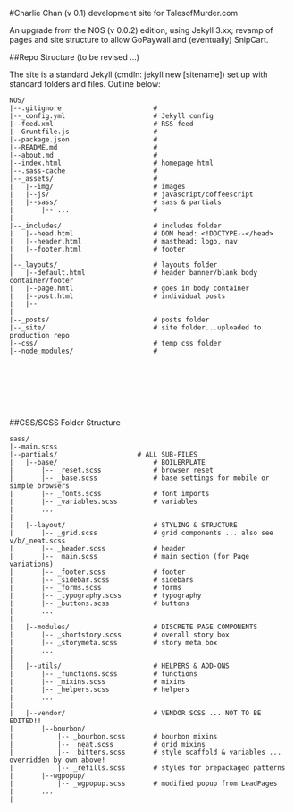 #Charlie Chan (v 0.1) development site for TalesofMurder.com

An upgrade from the NOS (v 0.0.2) edition, using Jekyll 3.xx; revamp of pages and site structure to allow GoPaywall and (eventually) SnipCart.



##Repo Structure
(to be revised ...)

The site is a standard Jekyll (cmdln: jekyll new [sitename]) set up with standard folders and files. Outline below:

```
NOS/
|--.gitignore 						# 
|--_config.yml 						# Jekyll config
|--feed.xml 						# RSS feed
|--Gruntfile.js 					# 
|--package.json 					# 
|--README.md 						# 
|--about.md 						# 
|--index.html 						# homepage html
|--.sass-cache 						# 
|--_assets/ 						# 
|	|--img/ 						# images
|	|--js/ 							# javascript/coffeescript
|	|--sass/ 						# sass & partials
|		|-- ... 					#
| 
|--_includes/ 						# includes folder
|	|--head.html 					# DOM head: <!DOCTYPE--</head>
|	|--header.html 					# masthead: logo, nav
|	|--footer.html 					# footer
|
|--_layouts/						# layouts folder
|	|--default.html 				# header banner/blank body container/footer
|	|--page.hmtl 					# goes in body container
|	|--post.html 					# individual posts
|	|--
|
|--_posts/							# posts folder
|--_site/ 							# site folder...uploaded to production repo
|--css/ 							# temp css folder
|--node_modules/ 					# 








```


##CSS/SCSS Folder Structure

```
sass/
|--main.scss
|--partials/					# ALL SUB-FILES
|	|--base/						# BOILERPLATE
|		|-- _reset.scss 			# browser reset
|		|-- _base.scss 				# base settings for mobile or simple browsers
|		|-- _fonts.scss 			# font imports
|		|-- _variables.scss 		# variables
|		...
|			
|	|--layout/ 						# STYLING & STRUCTURE
|		|-- _grid.scss 				# grid components ... also see v/b/_neat.scss
|		|-- _header.scss 			# header
|		|-- _main.scss 				# main section (for Page variations)
|		|-- _footer.scss 			# footer
|		|-- _sidebar.scss 			# sidebars
|		|-- _forms.scss 			# forms
|		|-- _typography.scss 		# typography
|		|-- _buttons.scss 			# buttons
|		...
|
|	|--modules/ 					# DISCRETE PAGE COMPONENTS 
|		|-- _shortstory.scss 		# overall story box
|		|-- _storymeta.scss 		# story meta box
|		...
|		
|	|--utils/ 						# HELPERS & ADD-ONS
|		|-- _functions.scss 		# functions
|		|-- _mixins.scss 			# mixins
|		|-- _helpers.scss 			# helpers
|		...
|
|	|--vendor/ 						# VENDOR SCSS ... NOT TO BE EDITED!!
|		|--bourbon/
|			|-- _bourbon.scss 		# bourbon mixins 
|			|-- _neat.scss 			# grid mixins
|			|-- _bitters.scss 		# style scaffold & variables ... overridden by own above!
|			|-- _refills.scss 		# styles for prepackaged patterns
|		|--wgpopup/
|			|-- _wgpopup.scss 		# modified popup from LeadPages
|		...
|
```








